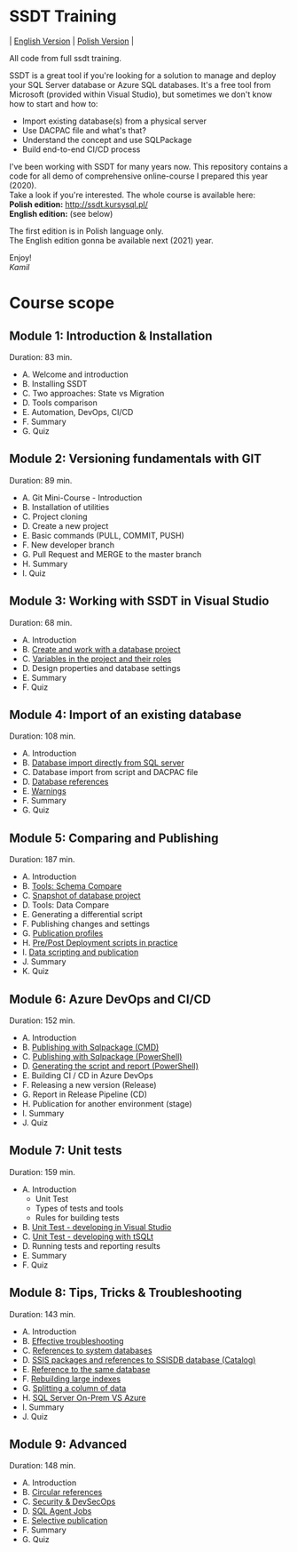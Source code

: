 # SSDT Training

| [English Version](#) | [Polish Version](./pl/README.md) |

All code from full ssdt training.  

SSDT is a great tool if you're looking for a solution to manage and deploy your SQL Server database or Azure SQL databases. It's a free tool from Microsoft (provided within Visual Studio), but sometimes we don't know how to start and how to:  
* Import existing database(s) from a physical server
* Use DACPAC file and what's that?
* Understand the concept and use SQLPackage
* Build end-to-end CI/CD process

I've been working with SSDT for many years now. This repository contains a code for all demo of comprehensive online-course I prepared this year (2020).  
Take a look if you're interested. The whole course is available here:  
**Polish edition:** http://ssdt.kursysql.pl/  
**English edition:** (see below)

The first edition is in Polish language only.  
The English edition gonna be available next (2021) year. 

Enjoy!  
*Kamil*


# Course scope

## Module 1: Introduction & Installation
Duration: 83 min.
* A. Welcome and introduction
* B. Installing SSDT
* C. Two approaches: State vs Migration
* D. Tools comparison
* E. Automation, DevOps, CI/CD
* F. Summary
* G. Quiz

## Module 2: Versioning fundamentals with GIT
Duration: 89 min.
* A. Git Mini-Course - Introduction
* B. Installation of utilities
* C. Project cloning
* D. Create a new project
* E. Basic commands (PULL, COMMIT, PUSH)
* F. New developer branch
* G. Pull Request and MERGE to the master branch
* H. Summary
* I. Quiz

## Module 3: Working with SSDT in Visual Studio
Duration: 68 min.
* A. Introduction
* B. [Create and work with a database project](/src/Introduction/)
* C. [Variables in the project and their roles](/src/Variables/)
* D. Design properties and database settings
* E. Summary
* F. Quiz

## Module 4: Import of an existing database
Duration: 108 min.
* A. Introduction
* B. [Database import directly from SQL server](/src/Import/)
* C. Database import from script and DACPAC file
* D. [Database references](/src/References/)
* E. [Warnings](/src/Warnings/)
* F. Summary
* G. Quiz

## Module 5: Comparing and Publishing
Duration: 187 min.
* A. Introduction
* B. [Tools: Schema Compare](/src/Compare/)
* C. [Snapshot of database project](/src/Compare/WideWorldImporters/Snapshots/)
* D. Tools: Data Compare
* E. Generating a differential script
* F. Publishing changes and settings
* G. [Publication profiles](/src/Publishing/)
* H. [Pre/Post Deployment scripts in practice](/src/PrePostDeployment/)
* I. [Data scripting and publication](/src/ScriptingData/)
* J. Summary
* K. Quiz

## Module 6: Azure DevOps and CI/CD
Duration: 152 min.
* A. Introduction
* B. [Publishing with Sqlpackage (CMD)](/src/sqlpackage/demo1.cmd)
* C. [Publishing with Sqlpackage (PowerShell)](/src/sqlpackage/demo2.ps1)
* D. [Generating the script and report (PowerShell)](/src/sqlpackage/demo3.ps1)
* E. Building CI / CD in Azure DevOps
* F. Releasing a new version (Release)
* G. Report in Release Pipeline (CD)
* H. Publication for another environment (stage)
* I. Summary
* J. Quiz

## Module 7: Unit tests
Duration: 159 min.
* A. Introduction
  * Unit Test
  * Types of tests and tools
  * Rules for building tests
* B. [Unit Test - developing in Visual Studio](/src/Testing-SSDT/)
* C. [Unit Test - developing with tSQLt](/src/Testing-tSQLt/)
* D. Running tests and reporting results
* E. Summary
* F. Quiz

## Module 8: Tips, Tricks & Troubleshooting
Duration: 143 min.
* A. Introduction
* B. [Effective troubleshooting](/src/Tips&Tricks/)
* C. [References to system databases](/src/Tips&Tricks/)
* D. [SSIS packages and references to SSISDB database (Catalog)](/src/SSISDB/)
* E. [Reference to the same database](/src/Tips&Tricks/)
* F. [Rebuilding large indexes](/src/Indexes/)
* G. [Splitting a column of data](/src/DataManipulation/)
* H. [SQL Server On-Prem VS Azure](/src/SqlServerVsAzureSQLDB/)
* I. Summary
* J. Quiz

## Module 9: Advanced
Duration: 148 min.
* A. Introduction
* B. [Circular references](/src/CircularRefs/)
* C. [Security & DevSecOps](/src/Security/)
* D. [SQL Agent Jobs](/src/SQLJobs/)
* E. [Selective publication](/src/sqlpackage-selective/)
* F. Summary
* G. Quiz

